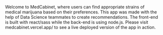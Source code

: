 Welcome to MedCabinet, where users can find appropriate strains of medical marijuana based on their preferences. This app was made with the help of Data Science teammates to create recommendations. The front-end is built with react/sass while the back-end is using node.js.
Please visit medcabinet.vercel.app/ to see a live deployed version of the app in action.
